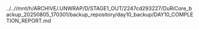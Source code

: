 ../..//mnt/h/ARCHIVE/.UNWRAP/D/STAGE1_OUT/2247cd293227/DuRiCore_backup_20250805_170301/backup_repository/day10_backup/DAY10_COMPLETION_REPORT.md